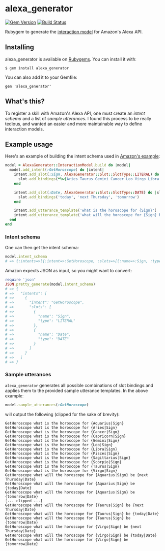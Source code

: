 # alexa_generator

[![Gem Version](https://badge.fury.io/rb/alexa_generator.svg)](http://badge.fury.io/rb/alexa_generator)
[![Build Status](https://travis-ci.org/sidoh/alexa_generator.svg)](https://travis-ci.org/sidoh/alexa_generator)

Rubygem to generate the [interaction model](https://developer.amazon.com/public/solutions/alexa/alexa-skills-kit/docs/alexa-skills-kit-interaction-model-reference) for Amazon's Alexa API.

## Installing

alexa_generator is available on [Rubygems](https://rubygems.org). You can install it with: 

```
$ gem install alexa_generator
```

You can also add it to your Gemfile:

```
gem 'alexa_generator'
```

## What's this?

To register a skill with Amazon's Alexa API, one must create an *intent schema* and a list of *sample utterances*. I found this process to be really tedious, and wanted an easier and more maintainable way to define interaction models.

## Example usage

Here's an example of building the intent schema used in [Amazon's example](https://developer.amazon.com/public/solutions/alexa/alexa-skills-kit/docs/alexa-skills-kit-interaction-model-reference):

```ruby
model = AlexaGenerator::InteractionModel.build do |model|
  model.add_intent(:GetHoroscope) do |intent|
    intent.add_slot(:Sign, AlexaGenerator::Slot::SlotType::LITERAL) do |slot|
      slot.add_bindings(*%w{Aries Taurus Gemini Cancer Leo Virgo Libra Scorpio Sagittarius Capricorn Aquarius Pisces})
    end

    intent.add_slot(:Date, AlexaGenerator::Slot::SlotType::DATE) do |slot|
      slot.add_bindings('today', 'next Thursday', 'tomorrow')
    end

    intent.add_utterance_template('what is the horoscope for {Sign}')
    intent.add_utterance_template('what will the horoscope for {Sign} be {Date}')
  end
end
```

### Intent schema

One can then get the intent schema:

```ruby
model.intent_schema
# => {:intents=>[{:intent=>:GetHoroscope, :slots=>[{:name=>:Sign, :type=>:LITERAL}, {:name=>:Date, :type=>:DATE}]}]}
```

Amazon expects JSON as input, so you might want to convert:

```ruby
require 'json'
JSON.pretty_generate(model.intent_schema)
# => {
# =>   "intents": [
# =>     {
# =>       "intent": "GetHoroscope",
# =>       "slots": [
# =>         {
# =>           "name": "Sign",
# =>           "type": "LITERAL"
# =>         },
# =>         {
# =>           "name": "Date",
# =>           "type": "DATE"
# =>         }
# =>       ]
# =>     }
# =>   ]
# => }
```

### Sample utterances

`alexa_generator` generates all possible combinations of slot bindings and applies them to the provided sample utterance templates. In the above example:

```ruby
model.sample_utterances(:GetHoroscope)
```

will output the following (clipped for the sake of brevity):

```
GetHoroscope what is the horoscope for {Aquarius|Sign}
GetHoroscope what is the horoscope for {Aries|Sign}
GetHoroscope what is the horoscope for {Cancer|Sign}
GetHoroscope what is the horoscope for {Capricorn|Sign}
GetHoroscope what is the horoscope for {Gemini|Sign}
GetHoroscope what is the horoscope for {Leo|Sign}
GetHoroscope what is the horoscope for {Libra|Sign}
GetHoroscope what is the horoscope for {Pisces|Sign}
GetHoroscope what is the horoscope for {Sagittarius|Sign}
GetHoroscope what is the horoscope for {Scorpio|Sign}
GetHoroscope what is the horoscope for {Taurus|Sign}
GetHoroscope what is the horoscope for {Virgo|Sign}
GetHoroscope what will the horoscope for {Aquarius|Sign} be {next Thursday|Date}
GetHoroscope what will the horoscope for {Aquarius|Sign} be {today|Date}
GetHoroscope what will the horoscope for {Aquarius|Sign} be {tomorrow|Date}
[... clipped ...]
GetHoroscope what will the horoscope for {Taurus|Sign} be {next Thursday|Date}
GetHoroscope what will the horoscope for {Taurus|Sign} be {today|Date}
GetHoroscope what will the horoscope for {Taurus|Sign} be {tomorrow|Date}
GetHoroscope what will the horoscope for {Virgo|Sign} be {next Thursday|Date}
GetHoroscope what will the horoscope for {Virgo|Sign} be {today|Date}
GetHoroscope what will the horoscope for {Virgo|Sign} be {tomorrow|Date}
```
